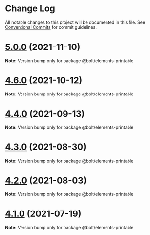 # Change Log

All notable changes to this project will be documented in this file.
See [Conventional Commits](https://conventionalcommits.org) for commit guidelines.

# [5.0.0](https://github.com/boltdesignsystem/bolt/tree/master/packages/elements/bolt-printable/compare/v4.7.0...v5.0.0) (2021-11-10)

**Note:** Version bump only for package @bolt/elements-printable





# [4.6.0](https://github.com/boltdesignsystem/bolt/tree/master/packages/elements/bolt-printable/compare/v4.5.1...v4.6.0) (2021-10-12)

**Note:** Version bump only for package @bolt/elements-printable





# [4.4.0](https://github.com/boltdesignsystem/bolt/tree/master/packages/elements/bolt-printable/compare/v4.3.0...v4.4.0) (2021-09-13)

**Note:** Version bump only for package @bolt/elements-printable





# [4.3.0](https://github.com/boltdesignsystem/bolt/tree/master/packages/elements/bolt-printable/compare/v4.2.3...v4.3.0) (2021-08-30)

**Note:** Version bump only for package @bolt/elements-printable





# [4.2.0](https://github.com/boltdesignsystem/bolt/tree/master/packages/elements/bolt-printable/compare/v4.1.1...v4.2.0) (2021-08-03)

**Note:** Version bump only for package @bolt/elements-printable





# [4.1.0](https://github.com/boltdesignsystem/bolt/tree/master/packages/elements/bolt-printable/compare/v4.0.2...v4.1.0) (2021-07-19)

**Note:** Version bump only for package @bolt/elements-printable
